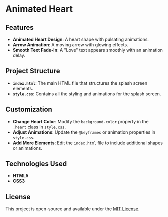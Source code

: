 # Animated Heart

## Features

- **Animated Heart Design**: A heart shape with pulsating animations.
- **Arrow Animation**: A moving arrow with glowing effects.
- **Smooth Text Fade-In**: A "Love" text appears smoothly with an animation delay.

## Project Structure

- **`index.html`**: The main HTML file that structures the splash screen elements.
- **`style.css`**: Contains all the styling and animations for the splash screen.

## Customization

- **Change Heart Color**: Modify the `background-color` property in the `.heart` class in `style.css`.
- **Adjust Animations**: Update the `@keyframes` or animation properties in `style.css`.
- **Add More Elements**: Edit the `index.html` file to include additional shapes or animations.


## Technologies Used

- **HTML5**
- **CSS3**

## License

This project is open-source and available under the [MIT License](LICENSE).
